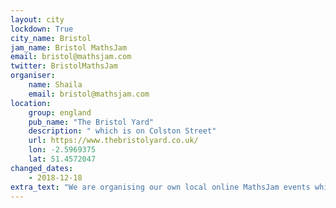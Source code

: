```yaml
---
layout: city                                           
lockdown: True
city_name: Bristol                                                               
jam_name: Bristol MathsJam
email: bristol@mathsjam.com
twitter: BristolMathsJam
organiser:
    name: Shaila
    email: bristol@mathsjam.com
location:
    group: england
    pub_name: "The Bristol Yard"
    description: " which is on Colston Street"
    url: https://www.thebristolyard.co.uk/
    lon: -2.5969375
    lat: 51.4572047
changed_dates:
    - 2018-12-18
extra_text: "We are organising our own local online MathsJam events while we can't meet in person - get in touch if you'd like more information."
---
```


